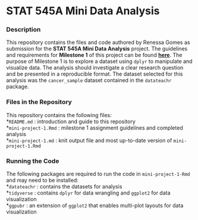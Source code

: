 # STAT 545A Mini Data Analysis

### Description  
This repository contains the files and code authored by Renessa Gomes as submission for the **STAT 545A Mini Data Analysis** project. The guidelines and requirements for **Milestone 1** of this project can be found [**here**](https://stat545.stat.ubc.ca/mini-project/mini-project-1/). The purpose of Milestone 1 is to explore a dataset using `dplyr` to manipulate and visualize data. The analysis should investigate a clear research question and be presented in a reproducible format. The dataset selected for this analysis was the `cancer_sample` dataset contained in the `datateachr` package.

### Files in the Repository  
This repository contains the following files:  
*`README.md` : introduction and guide to this repository  
*`mini-project-1.Rmd` : milestone 1 assignment guidelines and completed analysis  
*`mini-project-1.md` : knit output file and most up-to-date version of `mini-project-1.Rmd`

### Running the Code  
The following packages are required to run the code in `mini-project-1-Rmd` and may need to be installed:  
*`datateachr` : contains the datasets for analysis  
*`tidyverse` : contains `dplyr` for data wrangling and `ggplot2` for data visualization  
*`ggpubr` : an extension of `ggplot2` that enables multi-plot layouts for data visualization
